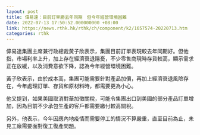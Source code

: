 ```yaml
---
layout: post
title: 偉易達：目前訂單勝去年同期　但今年經營環境困難
date: 2022-07-13 17:50:52.000000000 +08:00
link: https://news.rthk.hk/rthk/ch/component/k2/1657574-20220713.htm
categories: rthk
---
```


偉易達集團主席兼行政總裁黃子欣表示，集團目前訂單表現較去年同期好。但他指，市場利率上升，加上存在經濟衰退隱憂，不少零售商現時存貨較高，顯示需求正在放緩，以及消費意欲下降，認為今年經營環境困難。

黃子欣表示，由於成本高，集團可能需要針對產品加價，再加上經濟衰退風險存在，今年處理訂單、存貨和原材料時，都需要更為小心。

他又提到，如果美國取消對華加徵關稅，可能令集團出口到美國的部分產品訂單增加，因為目前不少承包生產的客戶都需要繳付較高關稅。

另外，他表示，今年因應內地疫情而需要停工的情況不算嚴重，直至目前為止，未見工廠需要面對復工復產問題。
